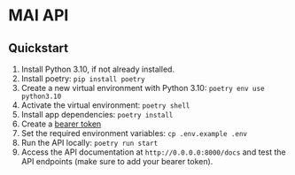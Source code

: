 # MAI API

## Quickstart

1. Install Python 3.10, if not already installed.
1. Install poetry: `pip install poetry`
1. Create a new virtual environment with Python 3.10: `poetry env use python3.10`
1. Activate the virtual environment: `poetry shell`
1. Install app dependencies: `poetry install`
1. Create a [bearer token](https://jwt.io)
1. Set the required environment variables: `cp .env.example .env`
1. Run the API locally: `poetry run start`
1. Access the API documentation at `http://0.0.0.0:8000/docs` and test the API endpoints (make sure to add your bearer token).
